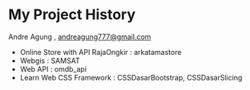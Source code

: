# My Project History

Andre Agung , andreagung777@gmail.com

- Online Store with API RajaOngkir : arkatamastore
- Webgis : SAMSAT
- Web API : omdb_api
- Learn Web CSS Framework : CSSDasarBootstrap, CSSDasarSlicing
